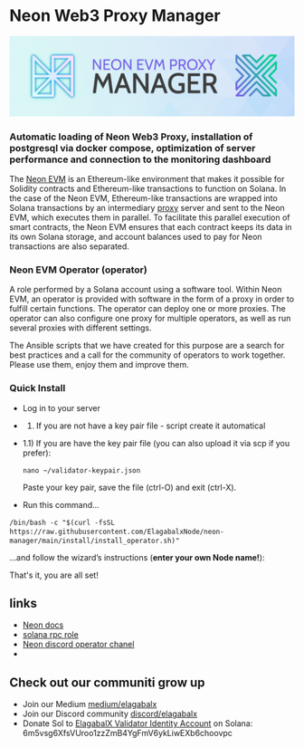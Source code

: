 # Neon Web3 Proxy Manager

<img src="docs/bnmanag.png" width=1000>

### Automatic loading of Neon Web3 Proxy, installation of postgresql via docker compose, optimization of server performance and connection to the monitoring dashboard
 
The [Neon EVM](https://neon-labs.org/) is an Ethereum-like environment that makes it possible for Solidity contracts and Ethereum-like transactions to function on Solana. In the case of the Neon EVM, Ethereum-like transactions are wrapped into Solana transactions by an intermediary [proxy](https://docs.neon-labs.org/docs/architecture/neon_evm_arch/#neon-web3-proxy-proxy) server and sent to the Neon EVM, which executes them in parallel. To facilitate this parallel execution of smart contracts, the Neon EVM ensures that each contract keeps its data in its own Solana storage, and account balances used to pay for Neon transactions are also separated.

### Neon EVM Operator (operator)
A role performed by a Solana account using a software tool. Within Neon EVM, an operator is provided with software in the form of a proxy in order to fulfill certain functions. The operator can deploy one or more proxies. The operator can also configure one proxy for multiple operators, as well as run several proxies with different settings.




The Ansible scripts that we have created for this purpose are a search for best practices and a call for the community of operators to work together.
Please use them, enjoy them and improve them.

### Quick Install

* Log in to your server
* 1) If you are not have a key pair file - script create it automatical
* 1.1) If you are have the key pair file (you can also upload it via scp if you prefer):
  ````shell
  nano ~/validator-keypair.json
  ````   
  
  Paste your key pair, save the file (ctrl-O) and exit (ctrl-X).

* Run this command…

````shell
/bin/bash -c "$(curl -fsSL https://raw.githubusercontent.com/ElagabalxNode/neon-manager/main/install/install_operator.sh)"
````

…and follow the wizard’s instructions (__enter your own Node name!__):

That's it, you are all set!

## links

* [Neon docs](https://docs.neon-labs.org/docs)
* [solana rpc role](https://github.com/rpcpool/solana-rpc-ansible)
* [Neon discord operator chanel](https://discord.gg/vP47VSZsRZ)
* [](https://medium.com/elagabalx/neon-evm-dbe7a7fd0ffa)

## Check out our communiti grow up

- Join our Medium [medium/elagabalx](https://medium.com/elagabalx)
- Join our Discord community [discord/elagabalx](https://discord.gg/5ybg4wV3zU)
- Donate Sol to [ElagabalX Validator Identity Account](https://solanabeach.io/validator/8gJCfKzr55gM6DtAaFqoWjBGAmsJ71mpHem6qJAASBU4) on Solana: 6m5vsg6XfsVUroo1zzZmB4YgFmV6ykLiwEXb6choovpc
